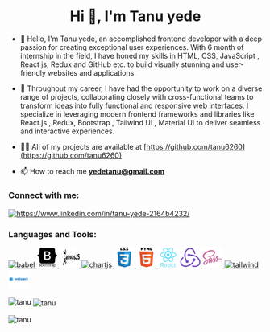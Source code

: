 <h1 align="center">Hi 👋, I'm Tanu yede</h1>

- 🔭 Hello, I'm Tanu yede, an accomplished frontend developer with a deep passion for creating exceptional user experiences. With 6 month of internship in the field, I have honed my skills in HTML, CSS, JavaScript , React js, Redux and GitHub etc. to build visually stunning and user-friendly websites and applications. 


- 🔭 Throughout my career, I have had the opportunity to work on a diverse range of projects, collaborating closely with cross-functional teams to transform ideas into fully functional and responsive web interfaces. I specialize in leveraging modern frontend frameworks and libraries like React.js , Redux, Bootstrap , Tailwind UI , Material UI to deliver seamless and interactive experiences. 


- 👨‍💻 All of my projects are available at [https://github.com/tanu6260](https://github.com/tanu6260)

- 📫 How to reach me **yedetanu@gmail.com**

<h3 align="left">Connect with me:</h3>
<p align="left">
<a href="https://www.linkedin.com/in/tanu-yede-2164b4232/" target="blank"><img align="center" src="https://raw.githubusercontent.com/rahuldkjain/github-profile-readme-generator/master/src/images/icons/Social/linked-in-alt.svg" alt="https://www.linkedin.com/in/tanu-yede-2164b4232/" height="30" width="40" /></a>
</p>

<h3 align="left">Languages and Tools:</h3>
<p align="left"> <a href="https://babeljs.io/" target="_blank" rel="noreferrer"> <img src="https://www.vectorlogo.zone/logos/babeljs/babeljs-icon.svg" alt="babel" width="40" height="20"/> </a> <a href="https://getbootstrap.com" target="_blank" rel="noreferrer"> <img src="https://raw.githubusercontent.com/devicons/devicon/master/icons/bootstrap/bootstrap-plain-wordmark.svg" alt="bootstrap" width="40" height="40"/> </a> <a href="https://canvasjs.com" target="_blank" rel="noreferrer"> <img src="https://raw.githubusercontent.com/Hardik0307/Hardik0307/master/assets/canvasjs-charts.svg" alt="canvasjs" width="40" height="40"/> </a> <a href="https://www.chartjs.org" target="_blank" rel="noreferrer"> <img src="https://www.chartjs.org/media/logo-title.svg" alt="chartjs" width="40" height="40"/> </a> <a href="https://www.w3schools.com/css/" target="_blank" rel="noreferrer"> <img src="https://raw.githubusercontent.com/devicons/devicon/master/icons/css3/css3-original-wordmark.svg" alt="css3" width="40" height="40"/> </a> <a href="https://graphql.org" target="_blank" rel="noreferrer"> <img src="https://raw.githubusercontent.com/devicons/devicon/master/icons/html5/html5-original-wordmark.svg" alt="html5" width="40" height="40"/> </a> <a href="https://developer.mozilla.org/en-US/docs/Web/JavaScript" target="_blank" rel="noreferrer"></a>  <img src="https://raw.githubusercontent.com/devicons/devicon/master/icons/react/react-original-wordmark.svg" alt="react" width="40" height="40"/> </a> <a href="https://redux.js.org" target="_blank" rel="noreferrer"> <img src="https://raw.githubusercontent.com/devicons/devicon/master/icons/redux/redux-original.svg" alt="redux" width="40" height="40"/> </a> <a href="https://sass-lang.com" target="_blank" rel="noreferrer"> <img src="https://raw.githubusercontent.com/devicons/devicon/master/icons/sass/sass-original.svg" alt="sass" width="40" height="40"/> </a> <a href="https://tailwindcss.com/" target="_blank" rel="noreferrer"> <img src="https://www.vectorlogo.zone/logos/tailwindcss/tailwindcss-icon.svg" alt="tailwind" width="40" height="40"/> </a> <a href="https://www.typescriptlang.org/" target="_blank" rel="noreferrer"><img src="https://raw.githubusercontent.com/devicons/devicon/d00d0969292a6569d45b06d3f350f463a0107b0d/icons/webpack/webpack-original-wordmark.svg" alt="webpack" width="40" height="40"/> </a> </p>

<p><img align="left" src="https://github-readme-stats.vercel.app/api/top-langs?username=tanu&show_icons=true&locale=en&layout=compact" alt="tanu" /></p>

<p>&nbsp;<img align="center" src="https://github-readme-stats.vercel.app/api?username=tanu&show_icons=true&locale=en" alt="tanu" /></p>

<p><img align="center" src="https://github-readme-streak-stats.herokuapp.com/?user=tanu&" alt="tanu" /></p>
